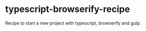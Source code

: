 # typescript-browserify-recipe
Recipe to start a new project with typescript, browserify and gulp. 
